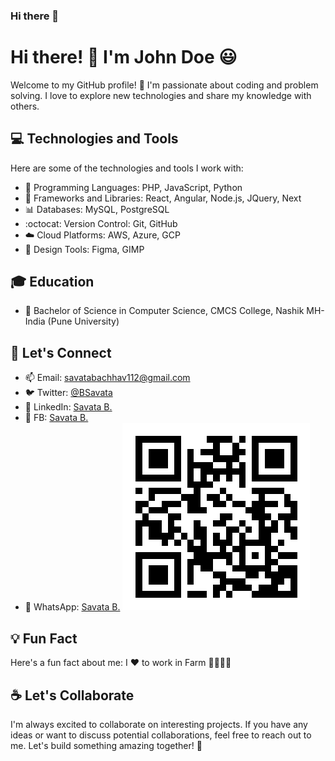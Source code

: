 ### Hi there 👋

# Hi there! :wave: I'm John Doe :smiley:

Welcome to my GitHub profile! :tada: I'm passionate about coding and problem solving. I love to explore new technologies and share my knowledge with others.

## :computer: Technologies and Tools

Here are some of the technologies and tools I work with:

- :rocket: Programming Languages: PHP, JavaScript, Python
- :wrench: Frameworks and Libraries: React, Angular, Node.js, JQuery, Next
- :bar_chart: Databases: MySQL, PostgreSQL
- :octocat: Version Control: Git, GitHub
- :cloud: Cloud Platforms: AWS, Azure, GCP
- :art: Design Tools: Figma, GIMP

## :mortar_board: Education

- :school: Bachelor of Science in Computer Science, CMCS College, Nashik MH-India (Pune University)

<!--## :hammer_and_wrench: Projects

- :star: [Awesome Project 1](https://github.com/your-username/awesome-project-1): Brief description of the project and its main features.
- :star: [Awesome Project 2](https://github.com/your-username/awesome-project-2): Summary of the project and its impact.
-->
## :mega: Let's Connect

- :mailbox: Email: savatabachhav112@gmail.com
- :bird: Twitter: [@BSavata](https://twitter.com/bsavata)
- :link: LinkedIn: [Savata B.](https://www.linkedin.com/in/savatabachhav)
- :link: FB: [Savata B.](https://www.facebook.com/savata.bachhav)
- 💬 WhatsApp: [Savata B.](https://wa.link/dxv2mo)
![Scan QR to Connect on WhatsApp](https://raw.githubusercontent.com/savatabachhav/savatabachhav/a8c27163ff3a23f6324476f5db9e499e34c6bf7c/wa.link_dxv2mo.png)


## :bulb: Fun Fact

Here's a fun fact about me: I :heart: to work in Farm :tractor::farmer::muscle:

## :coffee: Let's Collaborate

I'm always excited to collaborate on interesting projects. If you have any ideas or want to discuss potential collaborations, feel free to reach out to me. Let's build something amazing together! :rocket:


<!--
**savatabachhav/savatabachhav** is a ✨ _special_ ✨ repository because its `README.md` (this file) appears on your GitHub profile.

Here are some ideas to get you started:

- 🔭 I’m currently working on ...
- 🌱 I’m currently learning ...
- 👯 I’m looking to collaborate on ...
- 🤔 I’m looking for help with ...
- 💬 Ask me about ...
- 📫 How to reach me: ...
- 😄 Pronouns: ...
- ⚡ Fun fact: ...
-->
